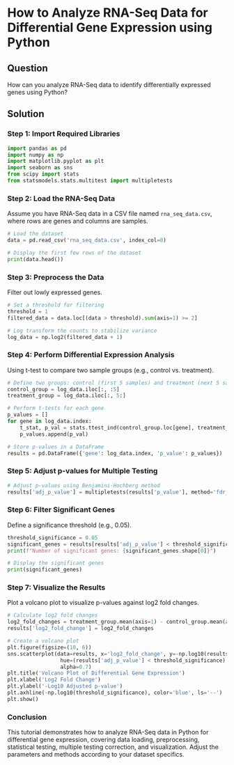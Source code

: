 # How to Analyze RNA-Seq Data for Differential Gene Expression using Python

## Question
How can you analyze RNA-Seq data to identify differentially expressed genes using Python?

## Solution

### Step 1: Import Required Libraries
```python
import pandas as pd
import numpy as np
import matplotlib.pyplot as plt
import seaborn as sns
from scipy import stats
from statsmodels.stats.multitest import multipletests
```

### Step 2: Load the RNA-Seq Data
Assume you have RNA-Seq data in a CSV file named `rna_seq_data.csv`, where rows are genes and columns are samples.
```python
# Load the dataset
data = pd.read_csv('rna_seq_data.csv', index_col=0)

# Display the first few rows of the dataset
print(data.head())
```

### Step 3: Preprocess the Data
Filter out lowly expressed genes.
```python
# Set a threshold for filtering
threshold = 1
filtered_data = data.loc[(data > threshold).sum(axis=1) >= 2]

# Log transform the counts to stabilize variance
log_data = np.log2(filtered_data + 1) 
```

### Step 4: Perform Differential Expression Analysis
Using t-test to compare two sample groups (e.g., control vs. treatment).
```python
# Define two groups: control (first 5 samples) and treatment (next 5 samples)
control_group = log_data.iloc[:, :5]
treatment_group = log_data.iloc[:, 5:]

# Perform t-tests for each gene
p_values = []
for gene in log_data.index:
    t_stat, p_val = stats.ttest_ind(control_group.loc[gene], treatment_group.loc[gene])
    p_values.append(p_val)

# Store p-values in a DataFrame
results = pd.DataFrame({'gene': log_data.index, 'p_value': p_values})
```

### Step 5: Adjust p-values for Multiple Testing
```python
# Adjust p-values using Benjamini-Hochberg method
results['adj_p_value'] = multipletests(results['p_value'], method='fdr_bh')[1]
```

### Step 6: Filter Significant Genes
Define a significance threshold (e.g., 0.05).
```python
threshold_significance = 0.05
significant_genes = results[results['adj_p_value'] < threshold_significance]
print(f"Number of significant genes: {significant_genes.shape[0]}")

# Display the significant genes
print(significant_genes)
```

### Step 7: Visualize the Results
Plot a volcano plot to visualize p-values against log2 fold changes.
```python
# Calculate log2 fold changes
log2_fold_changes = treatment_group.mean(axis=1) - control_group.mean(axis=1)
results['log2_fold_change'] = log2_fold_changes

# Create a volcano plot
plt.figure(figsize=(10, 6))
sns.scatterplot(data=results, x='log2_fold_change', y=-np.log10(results['adj_p_value']), 
                 hue=(results['adj_p_value'] < threshold_significance), palette={True: 'red', False: 'grey'},
                 alpha=0.7)
plt.title('Volcano Plot of Differential Gene Expression')
plt.xlabel('Log2 Fold Change')
plt.ylabel('-Log10 Adjusted p-value')
plt.axhline(-np.log10(threshold_significance), color='blue', ls='--')
plt.show()
```

### Conclusion
This tutorial demonstrates how to analyze RNA-Seq data in Python for differential gene expression, covering data loading, preprocessing, statistical testing, multiple testing correction, and visualization. Adjust the parameters and methods according to your dataset specifics.